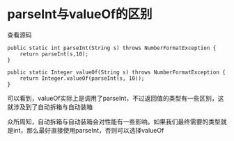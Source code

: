 # parseInt与valueOf的区别

查看源码

```
public static int parseInt(String s) throws NumberFormatException {
    return parseInt(s,10);
}
```

````
public static Integer valueOf(String s) throws NumberFormatException {
    return Integer.valueOf(parseInt(s, 10));
}
````

可以看到，valueOf实际上是调用了parseInt，不过返回值的类型有一些区别，这就涉及到了自动拆箱与自动装箱

众所周知，自动拆箱与自动装箱会对性能有一些影响。如果我们最终需要的类型就是int，那么最好直接使用parseInt，否则可以选择valueOf